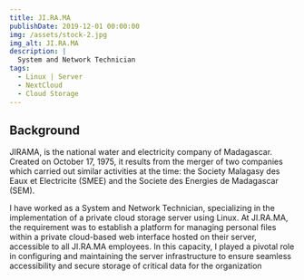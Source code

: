 ```yaml
---
title: JI.RA.MA
publishDate: 2019-12-01 00:00:00
img: /assets/stock-2.jpg
img_alt: JI.RA.MA
description: |
  System and Network Technician
tags:
  - Linux | Server
  - NextCloud
  - Cloud Storage
---
```


## Background

JIRAMA, is the national water and electricity company of Madagascar. Created on October 17, 1975, it results from the merger of two companies which carried out similar activities at the time: the Society Malagasy des Eaux et Electricite (SMEE) and the Societe des Energies de Madagascar (SEM).

I have worked as a System and Network Technician, specializing in the implementation of a private cloud storage server using Linux. At JI.RA.MA, the requirement was to establish a platform for managing personal files within a private cloud-based web interface hosted on their server, accessible to all JI.RA.MA employees. In this capacity, I played a pivotal role in configuring and maintaining the server infrastructure to ensure seamless accessibility and secure storage of critical data for the organization
